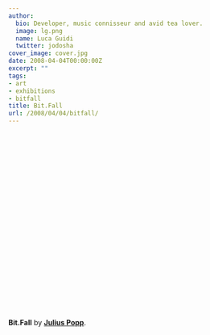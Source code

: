 ```yaml
---
author:
  bio: Developer, music connisseur and avid tea lover.
  image: lg.png
  name: Luca Guidi
  twitter: jodosha
cover_image: cover.jpg
date: 2008-04-04T00:00:00Z
excerpt: ""
tags:
- art
- exhibitions
- bitfall
title: Bit.Fall
url: /2008/04/04/bitfall/
---
```


<object width="425" height="355"><param name="movie" value="http://www.youtube.com/v/ygQHj1W0PPM&amp;hl=en"><param name="wmode" value="transparent"><embed src="http://www.youtube.com/v/ygQHj1W0PPM&amp;hl=en" type="application/x-shockwave-flash" wmode="transparent" width="425" height="355"></embed></object>

<p><strong>Bit.Fall</strong> by <strong><a href="http://sphericalrobots.org/" title="Julius Popp">Julius Popp</a></strong>.</p>
